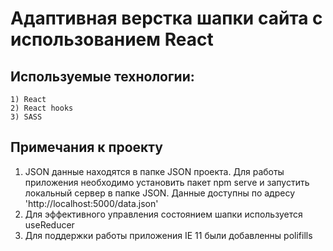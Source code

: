 # Адаптивная верстка шапки сайта с использованием React

## Используемые технологии:

    1) React
    2) React hooks
    3) SASS

## Примечания к проекту

1) JSON данные находятся в папке JSON проекта. Для работы приложения необходимо установить пакет npm serve и запустить локальный сервер в папке JSON. Данные доступны по адресу 'http://localhost:5000/data.json' 
2) Для эффективного управления состоянием шапки используется useReducer
3) Для поддержки работы приложения IE 11 были добавленны polifills
